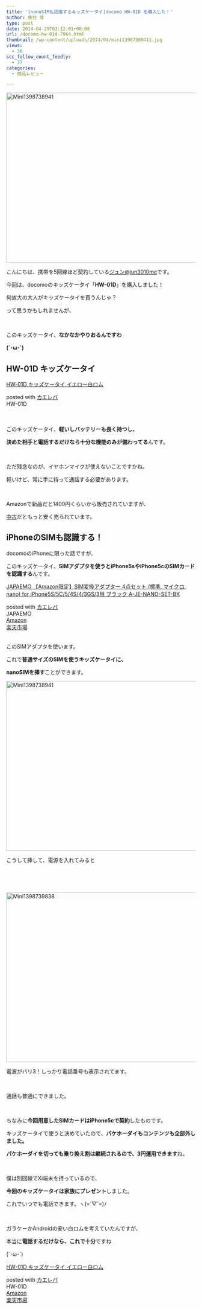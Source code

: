 ```yaml
---
title: '[nanoSIMも認識するキッズケータイ]docomo HW-01D を購入した！'
author: 魚住 惇
type: post
date: 2014-04-29T03:12:01+00:00
url: /docomo-hw-01d-7964.html
thumbnail: /wp-content/uploads/2014/04/mini13987389411.jpg
views:
  - 36
scc_follow_count_feedly:
  - 37
categories:
  - 商品レビュー

---
```

<img decoding="async" loading="lazy" title="mini1398738941.jpg" src="/wp-content/uploads/2014/04/mini1398738941.jpg" alt="Mini1398738941" width="600" height="450" border="0" />

<!--more-->

こんにちは、携帯を5回線ほど契約している[ジュン@jun3010me][1]です。

今回は、docomoのキッズケータイ「**HW-01D**」を購入しました！

何故大の大人がキッズケータイを買うんじゃ？

って思うかもしれませんが、

 

このキッズケータイ、**なかなかやりおるんですわ**

**(\`･ω･´)**

## HW-01D キッズケータイ

<div class="kaerebalink-box">
  <div class="kaerebalink-image">
    <a href="http://www.amazon.co.jp/exec/obidos/ASIN/B009H0JCZI/jn050191-22/ref=nosim/" rel="nofollow" target="_blank"><img decoding="async" style="border: none;" src="http://ecx.images-amazon.com/images/I/31gQ7rMkyPL._SL160_.jpg" alt="" /></a>
  </div>
  <div class="kaerebalink-info">
    <div class="kaerebalink-name">
      <a href="http://www.amazon.co.jp/exec/obidos/ASIN/B009H0JCZI/jn050191-22/ref=nosim/" rel="nofollow" target="_blank">HW-01D キッズケータイ イエロー白ロム</a></p>
      <div class="kaerebalink-powered-date">
        posted with <a href="http://kaereba.com" rel="nofollow" target="_blank">カエレバ</a>
      </div>
    </div>
    <div class="kaerebalink-detail">
      HW-01D
    </div>
    <div class="kaerebalink-link1">
       
    </div>
  </div>
  <div class="booklink-footer" style="clear: left;">
     
  </div>
</div>

このキッズケータイ、**軽いしバッテリーも長く持つし、**

**決めた相手と電話するだけなら十分な機能のみが備わってる**んです。

 

ただ残念なのが、イヤホンマイクが使えないことですかね。

軽いけど、常に手に持って通話する必要があります。

 

Amazonで新品だと1400円くらいから販売されていますが、

[中古][2]だともっと安く売られています。

## iPhoneのSIMも認識する！

docomoのiPhoneに限った話ですが、

このキッズケータイ、**SIMアダプタを使うとiPhone5sやiPhone5cのSIMカードを認識する**んです。

<div class="kaerebalink-box">
  <div class="kaerebalink-image">
    <a href="http://www.amazon.co.jp/exec/obidos/ASIN/B009RIN79W/jn050191-22/ref=nosim/" rel="nofollow" target="_blank"><img decoding="async" style="border: none;" src="http://ecx.images-amazon.com/images/I/41DzhrIXB9L._SL160_.jpg" alt="" /></a>
  </div>
  <div class="kaerebalink-info">
    <div class="kaerebalink-name">
      <a href="http://www.amazon.co.jp/exec/obidos/ASIN/B009RIN79W/jn050191-22/ref=nosim/" rel="nofollow" target="_blank">JAPAEMO 【Amazon限定】SIM変換アダプター 4点セット (標準, マイクロ, nano) for iPhone5S/5C/5/4S/4/3GS/3用 ブラック A-JE-NANO-SET-BK</a></p>
      <div class="kaerebalink-powered-date">
        posted with <a href="http://kaereba.com" rel="nofollow" target="_blank">カエレバ</a>
      </div>
    </div>
    <div class="kaerebalink-detail">
      JAPAEMO
    </div>
    <div class="kaerebalink-link1">
      <div class="shoplinkamazon">
        <a title="アマゾン" href="http://www.amazon.co.jp/gp/search?keywords=iPhone5S%2F5C%2F4S%2F4%2F3GS%2F3&__mk_ja_JP=%83J%83%5E%83J%83i&tag=jn050191-22" rel="nofollow" target="_blank">Amazon</a>
      </div>
      <div class="shoplinkrakuten">
        <a title="楽天市場" href="http://hb.afl.rakuten.co.jp/hgc/11e849bc.34cdbdf2.11e849bd.aca19015/?pc=http%3A%2F%2Fsearch.rakuten.co.jp%2Fsearch%2Fmall%2FiPhone5S%252F5C%252F4S%252F4%252F3GS%252F3%2F-%2Ff.1-p.1-s.1-sf.0-st.A-v.2%3Fx%3D0%26scid%3Daf_ich_link_urltxt%26m%3Dhttp%3A%2F%2Fm.rakuten.co.jp%2F" rel="nofollow" target="_blank">楽天市場</a>
      </div>
    </div>
  </div>
  <div class="booklink-footer" style="clear: left;">
     
  </div>
</div>

このSIMアダプタを使います。

これで**普通サイズのSIMを使うキッズケータイに、**

**nanoSIMを挿す**ことができます。

<img decoding="async" loading="lazy" title="mini1398738941.jpg" src="/wp-content/uploads/2014/04/mini1398738941.jpg" alt="Mini1398738941" width="600" height="450" border="0" /> 

こうして挿して、電源を入れてみると

 

 

<img decoding="async" loading="lazy" title="mini1398739838.jpg" src="/wp-content/uploads/2014/04/mini1398739838.jpg" alt="Mini1398739838" width="600" height="450" border="0" /> 

電波がバリ3！しっかり電話番号も表示されてます。

 

通話も普通にできました。

 

ちなみに**今回用意したSIMカードはiPhone5cで契約**したものです。

キッズケータイで使うと決めていたので、**パケホーダイもコンテンツも全部外しました。**

**パケホーダイを切っても乗り換え割は継続されるので、3円運用できます**ね。

 

僕は別回線でXi端末を持っているので、

**今回のキッズケータイは家族にプレゼント**しました。

これでいつでも電話できます。ヽ(=´▽\`=)ﾉ

 

ガラケーかAndroidの安い白ロムを考えていたんですが、

本当に**電話するだけなら、これで十分**ですね

(\`･ω･´)

<div class="kaerebalink-box">
  <div class="kaerebalink-image">
    <a href="http://www.amazon.co.jp/exec/obidos/ASIN/B009H0JCZI/jn050191-22/ref=nosim/" rel="nofollow" target="_blank"><img decoding="async" style="border: none;" src="http://ecx.images-amazon.com/images/I/31gQ7rMkyPL._SL160_.jpg" alt="" /></a>
  </div>
  <div class="kaerebalink-info">
    <div class="kaerebalink-name">
      <a href="http://www.amazon.co.jp/exec/obidos/ASIN/B009H0JCZI/jn050191-22/ref=nosim/" rel="nofollow" target="_blank">HW-01D キッズケータイ イエロー白ロム</a></p>
      <div class="kaerebalink-powered-date">
        posted with <a href="http://kaereba.com" rel="nofollow" target="_blank">カエレバ</a>
      </div>
    </div>
    <div class="kaerebalink-detail">
      HW-01D
    </div>
    <div class="kaerebalink-link1">
      <div class="shoplinkamazon">
        <a title="アマゾン" href="http://www.amazon.co.jp/gp/search?keywords=HW-01D&__mk_ja_JP=%83J%83%5E%83J%83i&tag=jn050191-22" rel="nofollow" target="_blank">Amazon</a>
      </div>
      <div class="shoplinkrakuten">
        <a title="楽天市場" href="http://hb.afl.rakuten.co.jp/hgc/11e849bc.34cdbdf2.11e849bd.aca19015/?pc=http%3A%2F%2Fsearch.rakuten.co.jp%2Fsearch%2Fmall%2FHW-01D%2F-%2Ff.1-p.1-s.1-sf.0-st.A-v.2%3Fx%3D0%26scid%3Daf_ich_link_urltxt%26m%3Dhttp%3A%2F%2Fm.rakuten.co.jp%2F" rel="nofollow" target="_blank">楽天市場</a>
      </div>
    </div>
  </div>
  <div class="booklink-footer" style="clear: left;">
     
  </div>
</div>

 [1]: https://twitter.com/jun3010me
 [2]: http://www.amazon.co.jp/exec/obidos/ASIN/B009H0JCZI/jn050191-22/ref=nosim/